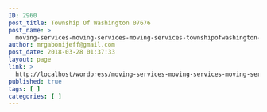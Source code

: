 ```yaml
---
ID: 2960
post_title: Township Of Washington 07676
post_name: >
  moving-services-moving-services-moving-services-townshipofwashington-07676
author: mrgabonijeff@gmail.com
post_date: 2018-03-28 01:37:33
layout: page
link: >
  http://localhost/wordpress/moving-services-moving-services-moving-services-townshipofwashington-07676/
published: true
tags: [ ]
categories: [ ]
---
```


